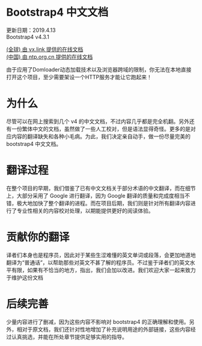 # Bootstrap4 中文文档
更新日期：2019.4.13  
Bootstrap4 v4.3.1

[(全球) 由 vx.link 提供的在线文档](http://bs4.vx.link)   
[(中国) 由 ntp.org.cn 提供的在线文档](http://bs4.ntp.org.cn/)   

由于应用了Domloader动态加载技术以及浏览器跨域的限制，你无法在本地直接打开这个项目，至少需要架设一个HTTP服务才能让它跑起来！

# 为什么
尽管可以在网上搜索到几个 v4 的中文文档，不过内容几乎都是完全机翻。另外还有一份繁体中文的文档，虽然做了一些人工校对，但是语法显得奇怪。更多的是对应内容的翻译缺失和各种小毛病。为此，我们决定亲自动手，做一份尽量完美的 bootstrap4 中文文档。

# 翻译过程
在整个项目的早期，我们借鉴了已有中文文档关于部分术语的中文翻译，而在细节上，大部分采用了 Google 进行翻译，因为 Google 翻译的质量和完成度相当不错，极大地加快了整个翻译的进程。而在项目后期，我们则是针对所有翻译内容进行了专业性相关的内容校对处理，以期能提供更好的阅读体验。

# 贡献你的翻译
译者们本身也是程序员，因此对于某些生涩难懂的英文单词或段落，会更加地道地翻译为“普通话”，以帮助那些对英文不甚了解的程序员。不过鉴于译者们的英文水平有限，如果有不恰当的地方，指出，我们会加以改进。我们欢迎大家一起来致力于维护这份文档

# 后续完善
少量内容进行了删减，因为这些内容不影响对 bootstrap4 的正确理解和使用。另外，相对于原文档，我们还针对性地增加了补充说明用途的外部链接，这些内容经过认真挑选，并能在所处章节提供足够实用的指导。
